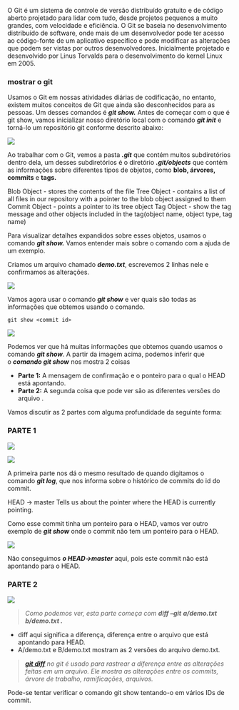 O Git é um sistema de controle de versão distribuído gratuito e de código aberto projetado para lidar com tudo, desde projetos pequenos a muito grandes, com velocidade e eficiência. O Git se baseia no desenvolvimento distribuído de software, onde mais de um desenvolvedor pode ter acesso ao código-fonte de um aplicativo específico e pode modificar as alterações que podem ser vistas por outros desenvolvedores. Inicialmente projetado e desenvolvido por Linus Torvalds para o desenvolvimento do kernel Linux em 2005.

### mostrar o git

Usamos o Git em nossas atividades diárias de codificação, no entanto, existem muitos conceitos de Git que ainda são desconhecidos para as pessoas. Um desses comandos é **_git show._** Antes de começar com o que é git show, vamos inicializar nosso diretório local com o comando **_git init_** e torná-lo um repositório git conforme descrito abaixo:

![](https://media.geeksforgeeks.org/wp-content/uploads/20220201154931/gfg1.png)

Ao trabalhar com o Git, vemos a pasta **_.git_** que contém muitos subdiretórios dentro dela, um desses subdiretórios é o diretório **_.git/objects_** que contém as informações sobre diferentes tipos de objetos, como **blob, árvores, commits** e **tags.**

Blob Object - stores the contents of the file
Tree Object - contains a list of all files in our repository with a pointer to
              the blob object assigned to them
Commit Object - points a pointer to its tree object
Tag Object - show the tag message and other objects 
             included in the tag(object name, object type, tag name)

Para visualizar detalhes expandidos sobre esses objetos, usamos o comando **_git show._** Vamos entender mais sobre o comando com a ajuda de um exemplo.

Criamos um arquivo chamado **_demo.txt_**, escrevemos 2 linhas nele e confirmamos as alterações.

![](https://media.geeksforgeeks.org/wp-content/uploads/20220128113856/gfg1.png)

Vamos agora usar o comando **_git show_** e ver quais são todas as informações que obtemos usando o comando.

```
git show <commit id>
```

![](https://media.geeksforgeeks.org/wp-content/uploads/20220128114125/gfg2.png)

Podemos ver que há muitas informações que obtemos quando usamos o comando **_git show_**. A partir da imagem acima, podemos inferir que o **_comando git show_** nos mostra 2 coisas

- **Parte 1:** A mensagem de confirmação e o ponteiro para o qual o HEAD está apontando.
- **Parte 2:** A segunda coisa que pode ver são as diferentes versões do arquivo .

Vamos discutir as 2 partes com alguma profundidade da seguinte forma:

### **PARTE 1**

![](https://media.geeksforgeeks.org/wp-content/uploads/20220128114929/gfg3.png)

![](https://media.geeksforgeeks.org/wp-content/uploads/20220128115607/gfg4.png)

A primeira parte nos dá o mesmo resultado de quando digitamos o comando **_git log_**, que nos informa sobre o histórico de commits do id do commit.

HEAD -> master 
Tells us about the pointer where the HEAD is currently pointing.

Como esse commit tinha um ponteiro para o HEAD, vamos ver outro exemplo de **_git show_** onde o commit não tem um ponteiro para o HEAD.

![](https://media.geeksforgeeks.org/wp-content/uploads/20220128121625/gfg6.png)

Não conseguimos **_o HEAD->master_** aqui, pois este commit não está apontando para o HEAD.

### **PARTE 2**

![](https://media.geeksforgeeks.org/wp-content/uploads/20220128115831/gfg5.png)

> _Como podemos ver, esta parte começa com_ **_diff –git_** **_a/demo.txt b/demo.txt ._**

- diff aqui significa a diferença, diferença entre o arquivo que está apontando para HEAD.
- A/demo.txt e B/demo.txt mostram as 2 versões do arquivo demo.txt.

> **_[git diff](https://www.geeksforgeeks.org/useful-git-commands-and-basic-concepts/)_** _no git é usado para rastrear a diferença entre as alterações feitas em um arquivo. Ele mostra as alterações entre os commits, árvore de trabalho, ramificações, arquivos._

Pode-se tentar verificar o comando git show tentando-o em vários IDs de commit.



